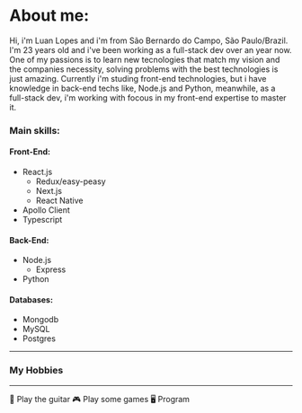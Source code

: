 # About me:
Hi, i'm Luan Lopes and i'm from São Bernardo do Campo, São Paulo/Brazil. I'm 23 years old and i've been working as a full-stack dev over an year now.
One of my passions is to learn new tecnologies that match my vision and the companies necessity, solving problems with the best technologies is just amazing.
Currently i'm studing front-end technologies, but i have knowledge in back-end techs like, Node.js and Python, meanwhile, as a full-stack dev, i'm working with focous in my front-end expertise to master it.
### Main skills:
#### Front-End:
* React.js
  * Redux/easy-peasy
  * Next.js
  * React Native
* Apollo Client
* Typescript
#### Back-End:
* Node.js
  * Express
* Python
#### Databases:
* Mongodb
* MySQL
* Postgres
---
### My Hobbies
---
🎸 Play the guitar
🎮 Play some games
🖥️ Program
